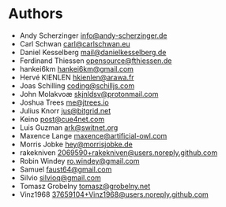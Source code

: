 <!--
  - SPDX-FileCopyrightText: 2024 Nextcloud GmbH and Nextcloud contributors
  - SPDX-License-Identifier: AGPL-3.0-or-later
-->
# Authors

- Andy Scherzinger <info@andy-scherzinger.de>
- Carl Schwan <carl@carlschwan.eu>
- Daniel Kesselberg <mail@danielkesselberg.de>
- Ferdinand Thiessen <opensource@fthiessen.de>
- hankei6km <hankei6km@gmail.com>
- Hervé KIENLEN <hkienlen@arawa.fr>
- Joas Schilling <coding@schilljs.com>
- John Molakvoæ <skjnldsv@protonmail.com>
- Joshua Trees <me@jtrees.io>
- Julius Knorr <jus@bitgrid.net>
- Keino <post@cue4net.com>
- Luis Guzman <ark@switnet.org>
- Maxence Lange <maxence@artificial-owl.com>
- Morris Jobke <hey@morrisjobke.de>
- rakekniven <2069590+rakekniven@users.noreply.github.com>
- Robin Windey <ro.windey@gmail.com>
- Samuel <faust64@gmail.com>
- Silvio <silvioq@gmail.com>
- Tomasz Grobelny <tomasz@grobelny.net>
- Vinz1968 <37659104+Vinz1968@users.noreply.github.com>
